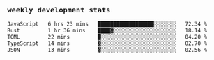 <samp>
    <h3>weekly development stats</h3>
<!--START_SECTION:waka-->

```txt
JavaScript   6 hrs 23 mins   ██████████████████░░░░░░░   72.34 %
Rust         1 hr 36 mins    ████▓░░░░░░░░░░░░░░░░░░░░   18.14 %
TOML         22 mins         █░░░░░░░░░░░░░░░░░░░░░░░░   04.20 %
TypeScript   14 mins         ▓░░░░░░░░░░░░░░░░░░░░░░░░   02.70 %
JSON         13 mins         ▓░░░░░░░░░░░░░░░░░░░░░░░░   02.56 %
```

<!--END_SECTION:waka-->
</samp>

